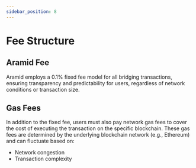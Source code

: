 ```yaml
---
sidebar_position: 8
---
```


# Fee Structure

## Aramid Fee

Aramid employs a 0.1% fixed fee model for all bridging transactions, ensuring transparency and predictability for users, regardless of network conditions or transaction size.

## Gas Fees

In addition to the fixed fee, users must also pay network gas fees to cover the cost of executing the transaction on the specific blockchain. These gas fees are determined by the underlying blockchain network (e.g., Ethereum) and can fluctuate based on:

- Network congestion
- Transaction complexity
